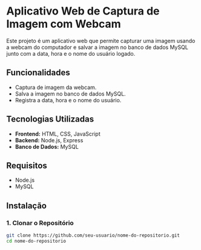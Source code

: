 # Aplicativo Web de Captura de Imagem com Webcam

Este projeto é um aplicativo web que permite capturar uma imagem usando a webcam do computador e salvar a imagem no banco de dados MySQL junto com a data, hora e o nome do usuário logado.

## Funcionalidades

- Captura de imagem da webcam.
- Salva a imagem no banco de dados MySQL.
- Registra a data, hora e o nome do usuário.

## Tecnologias Utilizadas

- **Frontend:** HTML, CSS, JavaScript
- **Backend:** Node.js, Express
- **Banco de Dados:** MySQL

## Requisitos

- Node.js
- MySQL

## Instalação

### 1. Clonar o Repositório

```bash
git clone https://github.com/seu-usuario/nome-do-repositorio.git
cd nome-do-repositorio
